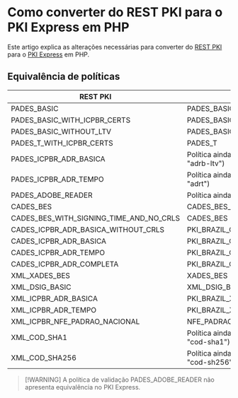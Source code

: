 # Como converter do REST PKI para o PKI Express em PHP
Este artigo explica as alterações necessárias para converter do [REST PKI](../../rest-pki/index.md) para o [PKI Express](../index.md) em PHP.

## Equivalência de políticas

| REST PKI                                | PKI Express                                                              |
|-----------------------------------------|--------------------------------------------------------------------------|
| PADES_BASIC                             | PADES_BASIC_WITH_LTV                                                     |
| PADES_BASIC_WITH_ICPBR_CERTS            | PADES_BASIC_WITH_LTV                                                     |
| PADES_BASIC_WITHOUT_LTV                 | PADES_BASIC                                                              |
| PADES_T_WITH_ICPBR_CERTS                | PADES_T                                                                  |
| PADES_ICPBR_ADR_BASICA                  | Política ainda não existente (a constante equivalente seria "adrb-ltv")  |
| PADES_ICPBR_ADR_TEMPO                   | Política ainda não existente (a constante equivalente seria "adrt")      |
| PADES_ADOBE_READER                      | Política ainda não existente                                             |
| CADES_BES                               | CADES_BES_WITH_REVOCATION_VALUES                                         |
| CADES_BES_WITH_SIGNING_TIME_AND_NO_CRLS | CADES_BES                                                                |
| CADES_ICPBR_ADR_BASICA_WITHOUT_CRLS     | PKI_BRAZIL_CADES_ADR_BASICA                                              |
| CADES_ICPBR_ADR_BASICA                  | PKI_BRAZIL_CADES_ADR_BASICA_WITH_REVOCATION_VALUES                       |
| CADES_ICPBR_ADR_TEMPO                   | PKI_BRAZIL_CADES_ADR_TEMPO                                               |
| CADES_ICPBR_ADR_COMPLETA                | PKI_BRAZIL_CADES_ADR_COMPLETA                                            |
| XML_XADES_BES                           | XADES_BES                                                                |
| XML_DSIG_BASIC                          | XML_DSIG_BASIC                                                           |
| XML_ICPBR_ADR_BASICA                    | PKI_BRAZIL_XML_ADR_BASICA                                                |
| XML_ICPBR_ADR_TEMPO                     | PKI_BRAZIL_XML_ADR_TEMPO                                                 |
| XML_ICPBR_NFE_PADRAO_NACIONAL           | NFE_PADRAO_NACIONAL                                                      |
| XML_COD_SHA1                            | Política ainda não existente (a constante equivalente seria "cod-sha1")  |
| XML_COD_SHA256                          | Política ainda não existente (a constante equivalente seria "cod-sh256") |

> [!WARNING] A política de validação PADES_ADOBE_READER não apresenta equivalência no PKI Express.